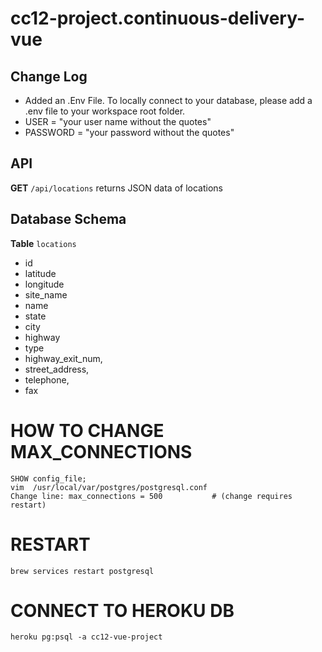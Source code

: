 # cc12-project.continuous-delivery-vue

## Change Log
- Added an .Env File. To locally connect to your database, please add a .env file to your workspace root folder.
- USER = "your user name without the quotes"
- PASSWORD = "your password without the quotes"

## API
**GET** `/api/locations` returns JSON data of locations
 
## Database Schema
**Table** `locations`
- id
- latitude
- longitude
- site_name
- name
- state
- city
- highway
- type
- highway_exit_num,
- street_address,
- telephone,
- fax


# HOW TO CHANGE MAX_CONNECTIONS
```
SHOW config_file;
vim  /usr/local/var/postgres/postgresql.conf
Change line: max_connections = 500           # (change requires restart)
```

# RESTART
```
brew services restart postgresql
```

# CONNECT TO HEROKU DB
```
heroku pg:psql -a cc12-vue-project
```
